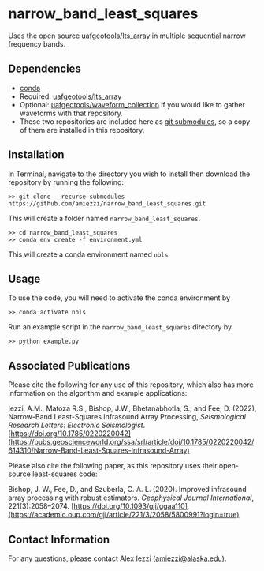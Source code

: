 # narrow_band_least_squares
Uses the open source [uafgeotools/lts_array](https://github.com/uafgeotools/lts_array) in multiple sequential narrow frequency bands.

## Dependencies
- [conda](https://docs.conda.io/en/latest/)
- Required: [uafgeotools/lts_array](https://github.com/uafgeotools/lts_array)
- Optional: [uafgeotools/waveform_collection](https://github.com/uafgeotools/waveform_collection) if you would like to gather waveforms with that repository. 
- These two repositories are included here as [git submodules](https://www.atlassian.com/git/tutorials/git-submodule), so a copy of them are installed in this repository.

## Installation
In Terminal, navigate to the directory you wish to install then download the repository by running the following:
```
>> git clone --recurse-submodules https://github.com/amiezzi/narrow_band_least_squares.git
```
This will create a folder named `narrow_band_least_squares`. 

```
>> cd narrow_band_least_squares
>> conda env create -f environment.yml
```
This will create a conda environment named `nbls`. 

## Usage
To use the code, you will need to activate the conda environment by 
```
>> conda activate nbls
```

Run an example script in the `narrow_band_least_squares` directory by 
```
>> python example.py
```

## Associated Publications
Please cite the following for any use of this repository, which also has more information on the algorithm and example applications:

Iezzi, A.M., Matoza R.S., Bishop, J.W., Bhetanabhotla, S., and Fee, D. (2022), Narrow-Band Least-Squares Infrasound Array Processing, *Seismological Research Letters: Electronic Seismologist*. [https://doi.org/10.1785/0220220042](https://pubs.geoscienceworld.org/ssa/srl/article/doi/10.1785/0220220042/614310/Narrow-Band-Least-Squares-Infrasound-Array)

Please also cite the following paper, as this repository uses their open-source least-squares code:

Bishop, J. W., Fee, D., and Szuberla, C. A. L. (2020).  Improved infrasound array processing with robust estimators. *Geophysical Journal International*, 221(3):2058–2074. [https://doi.org/10.1093/gji/ggaa110](https://academic.oup.com/gji/article/221/3/2058/5800991?login=true)


## Contact Information
For any questions, please contact Alex Iezzi (amiezzi@alaska.edu).

